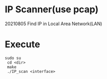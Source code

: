 # IP Scanner(use pcap)
 20210805
 Find IP in Local Area Network(LAN)
# Execute
 ``` 
 sudo su
  cd <dir>
  make
  ./IP_scan <interface>
 ```
